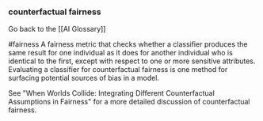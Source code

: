 ### counterfactual fairness

Go back to the [[AI Glossary]]

#fairness
A fairness metric that checks whether a classifier produces the same result for one individual as it does for another individual who is identical to the first, except with respect to one or more sensitive attributes. Evaluating a classifier for counterfactual fairness is one method for surfacing potential sources of bias in a model.

See "When Worlds Collide: Integrating Different Counterfactual Assumptions in Fairness" for a more detailed discussion of counterfactual fairness.

